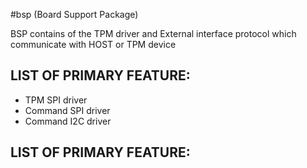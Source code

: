 #bsp (Board Support Package)

BSP contains of the TPM driver and External interface protocol which communicate with HOST or TPM device


LIST OF PRIMARY FEATURE:
---------------------------------------
* TPM SPI driver
* Command SPI driver
* Command I2C driver

LIST OF PRIMARY FEATURE:
---------------------------------------

